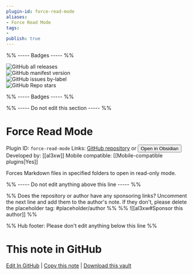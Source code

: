 ```yaml
---
plugin-id: force-read-mode
aliases:
- Force Read Mode
tags: 
- 
publish: true
---
```


%% ----- Badges ----- %%

![GitHub all releases](https://img.shields.io/github/downloads/al3xw/force-read-mode/total?color=573E7A&logo=github&style=for-the-badge)   
![GitHub manifest version](https://img.shields.io/github/manifest-json/v/al3xw/force-read-mode?color=573E7A&logo=github&style=for-the-badge)   
![GitHub issues by-label](https://img.shields.io/github/issues/al3xw/force-read-mode/help%20wanted?color=573E7A&logo=github&style=for-the-badge)   
![GitHub Repo stars](https://img.shields.io/github/stars/al3xw/force-read-mode?color=573E7A&logo=github&style=for-the-badge)

%% ----- Badges ----- %%

%% ----- Do not edit this section ----- %%

# Force Read Mode

Plugin ID: `force-read-mode`
Links: [GitHub repository](https://github.com/al3xw/force-read-mode) or [<button id=HH>Open in Obsidian</button>](obsidian://show-plugin?id=force-read-mode)
Developed by: [[al3xw]]
Mobile compatible: [[Mobile-compatible plugins|Yes]]

Forces Markdown files in specified folders to open in read-only mode.

%% ----- Do not edit anything above this line ----- %% 

%% Does the repository or author have any sponsoring links? Uncomment the next line and add them to the author's note. If they don't, please delete the placeholder tag: #placeholder/author %%
%% ![[al3xw#Sponsor this author]] %%

%% Hub footer: Please don't edit anything below this line %%

# This note in GitHub

<span class="git-footer">[Edit In GitHub](https://github.dev/obsidian-community/obsidian-hub/blob/main/02%20-%20Community%20Expansions/02.05%20All%20Community%20Expansions/Plugins/force-read-mode.md "git-hub-edit-note") | [Copy this note](https://raw.githubusercontent.com/obsidian-community/obsidian-hub/main/02%20-%20Community%20Expansions/02.05%20All%20Community%20Expansions/Plugins/force-read-mode.md "git-hub-copy-note") | [Download this vault](https://github.com/obsidian-community/obsidian-hub/archive/refs/heads/main.zip "git-hub-download-vault") </span>
